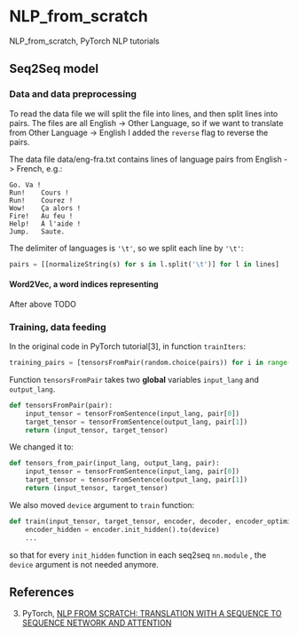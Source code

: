 # NLP_from_scratch

NLP_from_scratch, PyTorch NLP tutorials

## Seq2Seq model

### Data and data preprocessing

To read the data file we will split the file into lines, and then split lines into pairs. The files are all English → Other Language, so if we want to translate from Other Language → English I added the `reverse` flag to reverse the pairs.

The data file data/eng-fra.txt contains lines of language pairs from English -> French, e.g.:

```
Go.	Va !
Run!	Cours !
Run!	Courez !
Wow!	Ça alors !
Fire!	Au feu !
Help!	À l'aide !
Jump.	Saute.
```

The delimiter of languages is `'\t'`, so we split each line by `'\t'`:

```Python
pairs = [[normalizeString(s) for s in l.split('\t')] for l in lines]
```

#### Word2Vec, a word indices representing

After above TODO

### Training, data feeding

In the original code in PyTorch tutorial\[3\], in function `trainIters`:

```Python
training_pairs = [tensorsFromPair(random.choice(pairs)) for i in range(n_iters)]
```

Function `tensorsFromPair` takes two **global** variables `input_lang` and `output_lang`.

```Python
def tensorsFromPair(pair):
    input_tensor = tensorFromSentence(input_lang, pair[0])
    target_tensor = tensorFromSentence(output_lang, pair[1])
    return (input_tensor, target_tensor)
```

We changed it to:

```Python
def tensors_from_pair(input_lang, output_lang, pair):
    input_tensor = tensorFromSentence(input_lang, pair[0])
    target_tensor = tensorFromSentence(output_lang, pair[1])
    return (input_tensor, target_tensor)
```

We also moved `device` argument to `train` function:

```Python
def train(input_tensor, target_tensor, encoder, decoder, encoder_optimizer, decoder_optimizer, criterion, max_length, device):
    encoder_hidden = encoder.init_hidden().to(device)
    ...
```

so that for every `init_hidden` function in each seq2seq `nn.module` , the `device` argument is not needed anymore.

## References

3. PyTorch, [NLP FROM SCRATCH: TRANSLATION WITH A SEQUENCE TO SEQUENCE NETWORK AND ATTENTION](https://pytorch.org/tutorials/intermediate/seq2seq_translation_tutorial.html)

